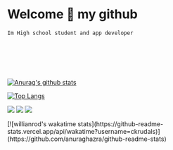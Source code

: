 # Welcome :wave: my github
```txt
Im High school student and app developer
```
<br>
<br>

<br>

<br>
   
[![Anurag's github stats](https://github-readme-stats.vercel.app/api?username=ckrudals)](https://github.com/anuraghazra/github-readme-stats)
<br>

[![Top Langs](https://github-readme-stats.vercel.app/api/top-langs/?username=ckrudals&exclude_repo=github-readme-stats,anuraghazra.github.io)](https://github.com/anuraghazra/github-readme-stats)

<p><aligin="center">
   <img src="https://img.shields.io/badge/language-kotlin-blue?style"/>
    <img src="https://img.shields.io/badge/language-java-blue?style"/>
 <a href="https://hits.seeyoufarm.com"><img src="https://hits.seeyoufarm.com/api/count/incr/badge.svg?url=https%3A%2F%2Fgithub.com&count_bg=%2379C83D&title_bg=%23555555&icon=&icon_color=%23E7E7E7&title=hits&edge_flat=false"/></a></p>
[![willianrod's wakatime stats](https://github-readme-stats.vercel.app/api/wakatime?username=ckrudals)](https://github.com/anuraghazra/github-readme-stats)

